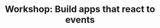 ---
completed_date: '2021-07-28'
draft: false
embedded_slug: tutorials/get-started-with-apache-kafka
excerpt: In this learning path, you'll learn the foundational concepts of Apache Kafka
  and also the roles that Kafka can play in an enterprise messaging solution. You'll
  learn how to adopt the basic functions of Kafka and apply the learning to your own
  solutions. Finally, you'll learn how to use the IBM Event Streams on IBM Cloud offering
  for implementing your Kafka solutions.
menu_order: 8
meta_description: In this learning path, you'll learn the foundational concepts of
  Apache Kafka and also the roles that Kafka can play in an enterprise messaging solution.
  You'll learn how to adopt the basic functions of Kafka and apply the learning to
  your own solutions. Finally, you'll learn how to use the IBM Event Streams on IBM
  Cloud offering for implementing your Kafka solutions.
meta_keywords: iot
meta_title: 'Workshop: Build apps that react to events'
primary_tag: kafka
tags:
- messaging
time_to_read: 20 minutes
title: 'Workshop: Build apps that react to events'
---